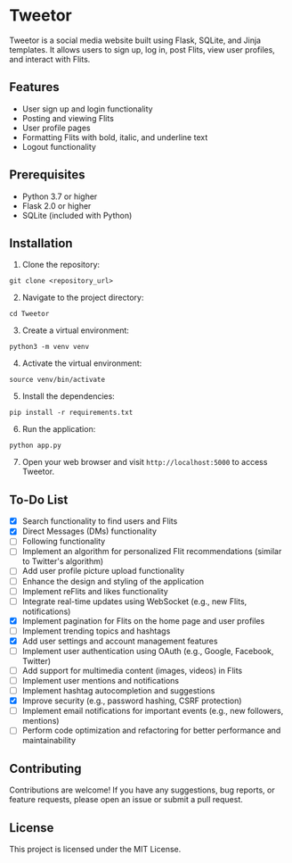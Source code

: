 # Tweetor

Tweetor is a social media website built using Flask, SQLite, and Jinja templates. It allows users to sign up, log in, post Flits, view user profiles, and interact with Flits.

## Features

- User sign up and login functionality
- Posting and viewing Flits
- User profile pages
- Formatting Flits with bold, italic, and underline text
- Logout functionality

## Prerequisites

- Python 3.7 or higher
- Flask 2.0 or higher
- SQLite (included with Python)

## Installation

1. Clone the repository:

``
git clone <repository_url>
``

2. Navigate to the project directory:

``
cd Tweetor
``

3. Create a virtual environment:

``
python3 -m venv venv
``

4. Activate the virtual environment:

``
source venv/bin/activate
``

5. Install the dependencies:

``
pip install -r requirements.txt
``

6. Run the application:

``
python app.py
``

7. Open your web browser and visit `http://localhost:5000` to access Tweetor.

## To-Do List

- [x] Search functionality to find users and Flits
- [x] Direct Messages (DMs) functionality
- [ ] Following functionality
- [ ] Implement an algorithm for personalized Flit recommendations (similar to Twitter's algorithm)
- [ ] Add user profile picture upload functionality
- [ ] Enhance the design and styling of the application
- [ ] Implement reFlits and likes functionality
- [ ] Integrate real-time updates using WebSocket (e.g., new Flits, notifications)
- [x] Implement pagination for Flits on the home page and user profiles
- [ ] Implement trending topics and hashtags
- [x] Add user settings and account management features
- [ ] Implement user authentication using OAuth (e.g., Google, Facebook, Twitter)
- [ ] Add support for multimedia content (images, videos) in Flits
- [ ] Implement user mentions and notifications
- [ ] Implement hashtag autocompletion and suggestions
- [x] Improve security (e.g., password hashing, CSRF protection)
- [ ] Implement email notifications for important events (e.g., new followers, mentions)
- [ ] Perform code optimization and refactoring for better performance and maintainability

## Contributing

Contributions are welcome! If you have any suggestions, bug reports, or feature requests, please open an issue or submit a pull request.

## License

This project is licensed under the MIT License.
